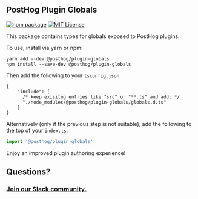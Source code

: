 ## PostHog Plugin Globals

[![npm package](https://img.shields.io/npm/v/@posthog/plugin-globals?style=flat-square)](https://www.npmjs.com/package/@posthog/plugin-globals)
[![MIT License](https://img.shields.io/badge/License-MIT-red.svg?style=flat-square)](https://opensource.org/licenses/MIT)

This package contains types for globals exposed to PostHog plugins.

To use, install via yarn or npm:

```shell
yarn add --dev @posthog/plugin-globals
npm install --save-dev @posthog/plugin-globals
```

Then add the following to your `tsconfig.json`:

```json5
{
    "include": [
      /* keep exisitng entries like "src" or "**.ts" and add: */
      "./node_modules/@posthog/plugin-globals/globals.d.ts"
    ]
}
```

Alternatively (only if the previous step is not suitable), add the following to the top of your `index.ts`:

```typescript
import '@posthog/plugin-globals'
```

Enjoy an improved plugin authoring experience!

## Questions?

### [Join our Slack community.](https://join.slack.com/t/posthogusers/shared_invite/enQtOTY0MzU5NjAwMDY3LTc2MWQ0OTZlNjhkODk3ZDI3NDVjMDE1YjgxY2I4ZjI4MzJhZmVmNjJkN2NmMGJmMzc2N2U3Yjc3ZjI5NGFlZDQ)
